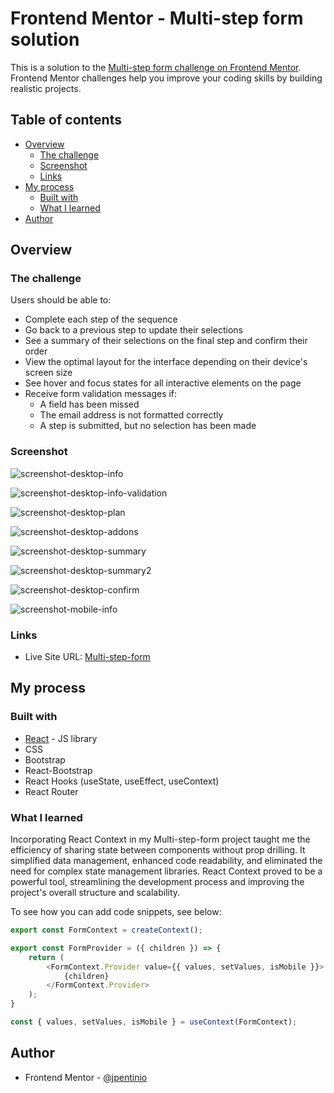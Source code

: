 # Frontend Mentor - Multi-step form solution

This is a solution to the [Multi-step form challenge on Frontend Mentor](https://www.frontendmentor.io/challenges/multistep-form-YVAnSdqQBJ). Frontend Mentor challenges help you improve your coding skills by building realistic projects. 

## Table of contents

- [Overview](#overview)
  - [The challenge](#the-challenge)
  - [Screenshot](#screenshot)
  - [Links](#links)
- [My process](#my-process)
  - [Built with](#built-with)
  - [What I learned](#what-i-learned)
- [Author](#author)


## Overview

### The challenge

Users should be able to:

- Complete each step of the sequence
- Go back to a previous step to update their selections
- See a summary of their selections on the final step and confirm their order
- View the optimal layout for the interface depending on their device's screen size
- See hover and focus states for all interactive elements on the page
- Receive form validation messages if:
  - A field has been missed
  - The email address is not formatted correctly
  - A step is submitted, but no selection has been made

### Screenshot

![screenshot-desktop-info](./public/screenshot1.png)

![screenshot-desktop-info-validation](./public/screenshot2.png)

![screenshot-desktop-plan](./public/screenshot3.png)

![screenshot-desktop-addons](./public/screenshot4.png)

![screenshot-desktop-summary](./public/screenshot5.png)

![screenshot-desktop-summary2](./public/screenshot6.png)

![screenshot-desktop-confirm](./public/screenshot7.png)

![screenshot-mobile-info](./public/screenshot8.png)

### Links

- Live Site URL: [Multi-step-form](https://multi-step-form-black-rho.vercel.app/)

## My process

### Built with

- [React](https://reactjs.org/) - JS library
- CSS
- Bootstrap
- React-Bootstrap
- React Hooks (useState, useEffect, useContext)
- React Router


### What I learned

Incorporating React Context in my Multi-step-form project taught me the efficiency of sharing state between components without prop drilling. It simplified data management, enhanced code readability, and eliminated the need for complex state management libraries. React Context proved to be a powerful tool, streamlining the development process and improving the project's overall structure and scalability.

To see how you can add code snippets, see below:

```js
export const FormContext = createContext();
```

```js
export const FormProvider = ({ children }) => {
    return (
        <FormContext.Provider value={{ values, setValues, isMobile }}>
            {children}
        </FormContext.Provider>
    );
}
```

```js
const { values, setValues, isMobile } = useContext(FormContext);
```

## Author

- Frontend Mentor - [@jpentinio](https://www.frontendmentor.io/profile/jpentinio)
